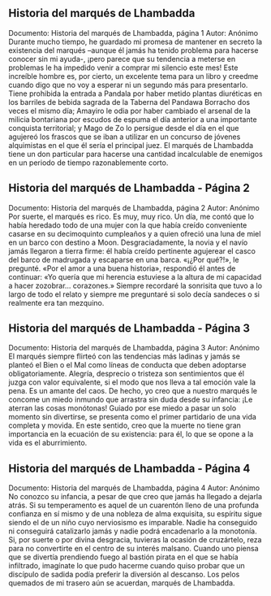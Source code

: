 ## Historia del marqués de Lhambadda
Documento: Historia del marqués de Lhambadda, página 1
Autor: Anónimo
Durante mucho tiempo, he guardado mi promesa de mantener en secreto la existencia del marqués –aunque él jamás ha tenido problema para hacerse conocer sin mi ayuda-, ¡pero parece que su tendencia a meterse en problemas le ha impedido venir a comprar mi silencio este mes! Este increíble hombre es, por cierto, un excelente tema para un libro y creedme cuando digo que no voy a esperar ni un segundo más para presentarlo.
Tiene prohibida la entrada a Pandala por haber metido plantas diuréticas en los barriles de bebida sagrada de la Taberna del Pandawa Borracho dos veces el mismo día; Amayiro le odia por haber cambiado el arsenal de la milicia bontariana por escudos de espuma el día anterior a una importante conquista territorial; y Mago de Zo lo persigue desde el día en el que agujereó los frascos que se iban a utilizar en un concurso de jóvenes alquimistas en el que él sería el principal juez. El marqués de Lhambadda tiene un don particular para hacerse una cantidad incalculable de enemigos en un periodo de tiempo razonablemente corto.

## Historia del marqués de Lhambadda - Página 2
Documento: Historia del marqués de Lhambadda, página 2
Autor: Anónimo
Por suerte, el marqués es rico. Es muy, muy rico. Un día, me contó que lo había heredado todo de una mujer con la que había creído conveniente casarse en su decimoquinto cumpleaños y a quien ofreció una luna de miel en un barco con destino a Moon. Desgraciadamente, la novia y el navío jamás llegaron a tierra firme: él había creído pertinente agujerear el casco del barco de madrugada y escaparse en una barca. «¡¿Por qué?!», le pregunté. «Por el amor a una buena historia», respondió él antes de continuar: «Yo quería que mi herencia estuviese a la altura de mi capacidad a hacer zozobrar... corazones.» Siempre recordaré la sonrisita que tuvo a lo largo de todo el relato y siempre me preguntaré si solo decía sandeces o si realmente era tan mezquino.

## Historia del marqués de Lhambadda - Página 3
Documento: Historia del marqués de Lhambadda, página 3
Autor: Anónimo
El marqués siempre flirteó con las tendencias más ladinas y jamás se planteó el Bien o el Mal como líneas de conducta que deben adoptarse obligatoriamente. Alegría, desprecio o tristeza son sentimientos que él juzga con valor equivalente, si el modo que nos lleva a tal emoción vale la pena. Es un amante del caos. De hecho, yo creo que a nuestro marqués le concome un miedo inmundo que arrastra sin duda desde su infancia: ¡Le aterran las cosas monótonas! Guiado por ese miedo a pasar un solo momento sin divertirse, se presenta como el primer partidario de una vida completa y movida. En este sentido, creo que la muerte no tiene gran importancia en la ecuación de su existencia: para él, lo que se opone a la vida es el aburrimiento.

## Historia del marqués de Lhambadda - Página 4
Documento: Historia del marqués de Lhambadda, página 4
Autor: Anónimo
No conozco su infancia, a pesar de que creo que jamás ha llegado a dejarla atrás. Si su temperamento es aquel de un cuarentón lleno de una profunda confianza en sí mismo y de una nobleza de alma exquisita, su espíritu sigue siendo el de un niño cuyo nerviosismo es imparable. Nadie ha conseguido ni conseguirá catalizarlo jamás y nadie podrá encadenarlo a la monotonía. Si, por suerte o por divina desgracia, tuvieras la ocasión de cruzártelo, reza para no convertirte en el centro de su interés malsano. Cuando uno piensa que se divertía prendiendo fuego al bastión pirata en el que se había infiltrado, imagínate lo que pudo hacerme cuando quiso probar que un discípulo de sadida podía preferir la diversión al descanso. Los pelos quemados de mi trasero aún se acuerdan, marqués de Lhambadda.
